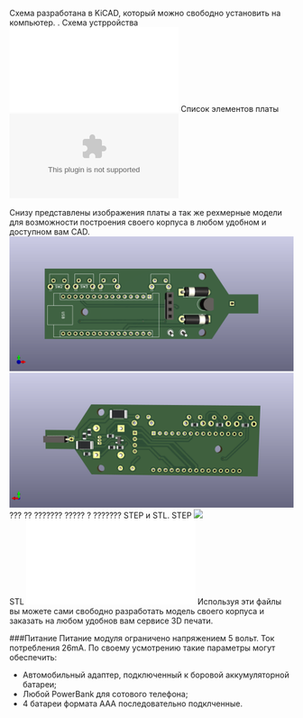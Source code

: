 
Схема разработана в KiCAD, который можно свободно установить на компьютер. .
Схема устрройства ![](carcontroltool-nano-plan.pdf) 
Список элементов платы
![](carcontroltool-nano-plan.csv)

Снизу представлены изображения платы а так же рехмерные модели для возможности построения своего корпуса в любом удобном и доступном вам CAD.
![](carcontroltool-nano-plan-top.png) 
![](carcontroltool-nano-plan-bottom.png) 
??? ?? ??????? ????? ? ??????? STEP и STL.
STEP ![](carcontroltool-nano-plan.step)  
STL ![](Unnamed-carcontroltool-nano-plan.stl)
Используя эти файлы вы можете сами свободно разработать модель своего корпуса и заказать на любом удобнов вам сервисе 3D печати.

###Питание 
Питание модуля ограничено напряжением 5 вольт. Ток потребления 26mA. По своему усмотрению такие параметры могут обеспечить:
- Автомобильный адаптер, подключенный к боровой аккумуляторной батареи;
- Любой PowerBank для сотового телефона;
- 4 батареи формата AAA последовательно подклченные.
